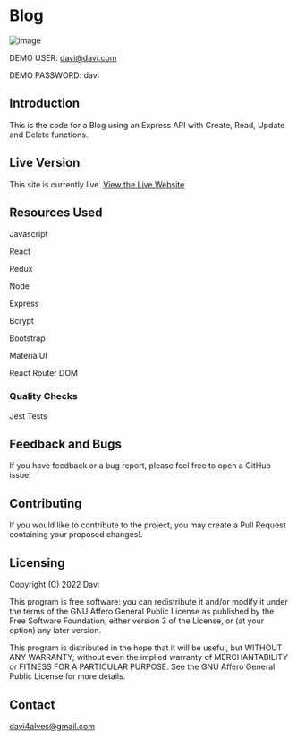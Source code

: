# Blog

![image](https://user-images.githubusercontent.com/107776531/193677986-694ceff6-b6af-4899-a906-22ca4c496a5a.png)

DEMO USER: davi@davi.com

DEMO PASSWORD: davi

## Introduction

This is the code for a Blog using an Express API with Create, Read, Update and Delete functions.

## Live Version

This site is currently live. [View the Live Website]

## Resources Used

Javascript

React

Redux

Node

Express

Bcrypt

Bootstrap

MaterialUI

React Router DOM

### Quality Checks

Jest Tests

## Feedback and Bugs

If you have feedback or a bug report, please feel free to open a GitHub issue!

## Contributing

If you would like to contribute to the project, you may create a Pull Request containing your proposed changes!.

## Licensing

Copyright (C) 2022 Davi

This program is free software: you can redistribute it and/or modify it under the terms of the GNU Affero General Public License as published by the Free Software Foundation, either version 3 of the License, or (at your option) any later version.

This program is distributed in the hope that it will be useful, but WITHOUT ANY WARRANTY; without even the implied warranty of MERCHANTABILITY or FITNESS FOR A PARTICULAR PURPOSE. See the GNU Affero General Public License for more details.

## Contact

davi4alves@gmail.com



[View the Live Website]:https://blog-site-client.vercel.app/
